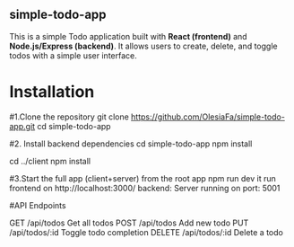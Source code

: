 ## simple-todo-app

This is a simple Todo application built with **React (frontend)** and **Node.js/Express (backend)**. It allows users to create, delete, and toggle todos with a simple user interface.

# Installation

#1.Clone the repository
git clone https://github.com/OlesiaFa/simple-todo-app.git
cd simple-todo-app

#2. Install backend dependencies
cd simple-todo-app
npm install

cd ../client
npm install

#3.Start the full app (client+server) from the root app
npm run dev
it run frontend on http://localhost:3000/
backend: Server running on port: 5001

#API Endpoints

GET	/api/todos	Get all todos
POST	/api/todos	Add new todo
PUT	/api/todos/:id	Toggle todo completion
DELETE	/api/todos/:id	Delete a todo
